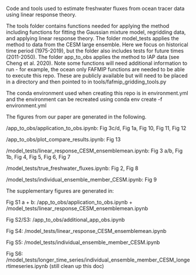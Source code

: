 Code and tools used to estimate freshwater fluxes from ocean tracer data using linear response theory. 


The tools folder contains functions needed for applying the method including functions for fitting the Gaussian mixture model, regridding data, and applying linear response theory. The folder model_tests applies the method to data from the CESM large ensemble. Here we focus on historical time period (1975-2019), but the folder also includes tests for future times (2011-2050). The folder app_to_obs applies the method to IAP data (see Cheng et al. 2020). Note some functions will need additional information to run - for example, the ocean only FAFMIP functions are needed to be able to execute this repo. These are publicly available but will need to be placed in a directory and then pointed to in tools/fafmip_gridding_tools.py

The conda environment used when creating this repo is in environment.yml and the environment can be recreated using conda env create -f environment.yml

The figures from our paper are generated in the following.

/app_to_obs/application_to_obs.ipynb: Fig 3c/d, Fig 1a, Fig 10, Fig 11, Fig 12

/app_to_obs/plot_compare_results.ipynb: Fig 13

/model_tests/linear_response_CESM_ensemblemean.ipynb: Fig 3 a/b, Fig 1b, Fig 4, Fig 5, Fig 6, Fig 7

/model_tests/true_freshwater_fluxes.ipynb: Fig 2, Fig 8

/model_tests/individual_ensemble_member_CESM.ipynb: Fig 9




The supplementary figures are generated in:

Fig S1 a + b: /app_to_obs/application_to_obs.ipynb + /model_tests/linear_response_CESM_ensemblemean.ipynb

Fig S2/S3: /app_to_obs/additional_app_obs.ipynb

Fig S4: /model_tests/linear_response_CESM_ensemblemean.ipynb 

Fig S5: /model_tests/individual_ensemble_member_CESM.ipynb

Fig S6: /model_tests/longer_time_series/individual_ensemble_member_CESM_longertimeseries.ipynb (still clean up this doc)



